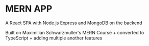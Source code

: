 # MERN APP

A React SPA with Node.js Express and MongoDB on the backend

Built on Maximilian Schwarzmuller's MERN Course + converted to TypeScript + adding multiple another features